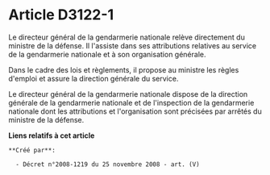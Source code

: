 # Article D3122-1

Le directeur général de la gendarmerie nationale relève directement du ministre de la défense. Il l'assiste dans ses
attributions relatives au service de la gendarmerie nationale et à son organisation générale.

Dans le cadre des lois et règlements, il propose au ministre les règles d'emploi et assure la direction générale du service.

Le directeur général de la gendarmerie nationale dispose de la direction générale de la gendarmerie nationale et de
l'inspection de la gendarmerie nationale dont les attributions et l'organisation sont précisées par arrêtés du ministre de la
défense.

**Liens relatifs à cet article**

	**Créé par**:

	  - Décret n°2008-1219 du 25 novembre 2008 - art. (V)
